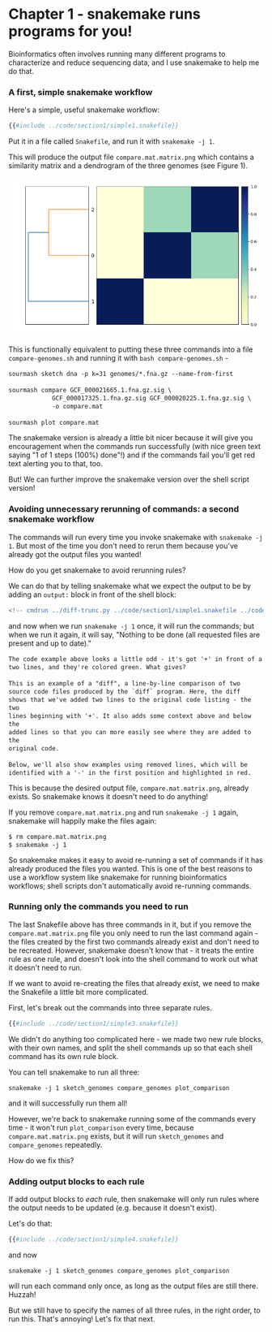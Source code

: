 # Chapter 1 - snakemake runs programs for  you!

Bioinformatics often involves running many different programs to characterize and reduce sequencing data, and I use snakemake to help me do that.

### A first, simple snakemake workflow

Here's a simple, useful snakemake workflow:
```python
{{#include ../code/section1/simple1.snakefile}}
```
Put it in a file called `Snakefile`, and run it with `snakemake -j 1`.

This will produce the output file `compare.mat.matrix.png` which contains a similarity matrix and a dendrogram of the three genomes (see Figure 1).

![similarity matrix and dendrogram](images/2023-snakemake-slithering-section-1-mat.png)

This is functionally equivalent to putting these three commands into a file `compare-genomes.sh` and running it with `bash compare-genomes.sh` -

```shell
sourmash sketch dna -p k=31 genomes/*.fna.gz --name-from-first 
 
sourmash compare GCF_000021665.1.fna.gz.sig \
            GCF_000017325.1.fna.gz.sig GCF_000020225.1.fna.gz.sig \
            -o compare.mat 
 
sourmash plot compare.mat 
```

The snakemake version is already a little bit nicer because it will
give you encouragement when the commands run successfully (with nice
green text saying "1 of 1 steps (100%) done"!) and if the commands
fail you'll get red text alerting you to that, too.

But! We can further improve the snakemake version over the shell
script version!

### Avoiding unnecessary rerunning of commands: a second snakemake workflow

The commands will run every time you invoke snakemake with `snakemake -j 1`. But most of the time you don't need to rerun them because you've already got the output files you wanted!

How do you get snakemake to avoid rerunning rules?

We can do that by telling snakemake what we expect the output to be by adding an `output:` block in front of the shell block:
```diff
<!-- cmdrun ../diff-trunc.py ../code/section1/simple1.snakefile ../code/section1/simple2.snakefile -->
```
and now when we run `snakemake -j 1` once, it will run the commands; but when we run it again, it will say, "Nothing to be done (all requested files are present and up to date)."

```admonish info title='How should we read code examples?'
The code example above looks a little odd - it's got '+' in front of a
two lines, and they're colored green. What gives?

This is an example of a "diff", a line-by-line comparison of two
source code files produced by the `diff` program. Here, the diff
shows that we've added two lines to the original code listing - the two
lines beginning with '+'. It also adds some context above and below the
added lines so that you can more easily see where they are added to the
original code.

Below, we'll also show examples using removed lines, which will be
identified with a '-' in the first position and highlighted in red.
```

This is because the desired output file, `compare.mat.matrix.png`, already exists. So snakemake knows it doesn't need to do anything!

If you remove `compare.mat.matrix.png` and run `snakemake -j 1` again, snakemake will happily make the files again:
```shell
$ rm compare.mat.matrix.png
$ snakemake -j 1
```

So snakemake makes it easy to avoid re-running a set of commands if it
has already produced the files you wanted. This is one of the best
reasons to use a workflow system like snakemake for running
bioinformatics workflows; shell scripts don't automatically avoid
re-running commands.

### Running only the commands you need to run

The last Snakefile above has three commands in it, but if you remove the `compare.mat.matrix.png` file you only need to run the last command again - the files created by the first two commands already exist and don't need to be recreated. However, snakemake doesn't know that - it treats the entire rule as one rule, and doesn't look into the shell command to work out what it doesn't need to run.

If we want to avoid re-creating the files that already exist, we need to make the Snakefile a little bit more complicated.

First, let's break out the commands into three separate rules.
```python
{{#include ../code/section1/simple3.snakefile}}
```

We didn't do anything too complicated here - we made two new rule blocks, with their own names, and split the shell commands up so that each shell command has its own rule block.

You can tell snakemake to run all three:
```shell
snakemake -j 1 sketch_genomes compare_genomes plot_comparison
```
and it will successfully run them all!

However, we're back to snakemake running some of the commands every time - it won't run `plot_comparison` every time, because `compare.mat.matrix.png` exists, but it will run `sketch_genomes` and `compare_genomes` repeatedly.

How do we fix this?

### Adding output blocks to each rule

If add output blocks to *each* rule, then snakemake will only run rules
where the output needs to be updated (e.g. because it doesn't exist).

Let's do that:

```python
{{#include ../code/section1/simple4.snakefile}}
```
and now
```shell
snakemake -j 1 sketch_genomes compare_genomes plot_comparison
```
will run each command only once, as long as the output files are still there. Huzzah!

But we still have to specify the names of all three rules, in the right order, to run this. That's annoying! Let's fix that next.
